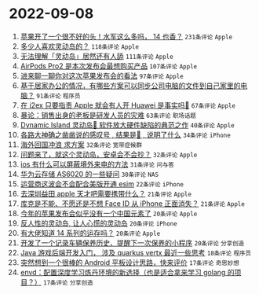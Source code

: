 # 2022-09-08

1. [苹果开了一个很不好的头！水军这么多吗， 14 也香？](https://www.v2ex.com/t/878513) `231条评论` `Apple`
1. [多少人喜欢灵动岛的？](https://www.v2ex.com/t/878603) `118条评论` `Apple`
1. [无法理解「灵动岛」居然还有人舔](https://www.v2ex.com/t/878634) `111条评论` `Apple`
1. [AirPods Pro2 是本次发布会最想购买产品](https://www.v2ex.com/t/878517) `107条评论` `Apple`
1. [进来聊一聊你对这次苹果发布会的看法](https://www.v2ex.com/t/878516) `97条评论` `Apple`
1. [基于居家办公的情况，有哪些方案可以同步公司电脑的文件到自己家里的电脑？](https://www.v2ex.com/t/878532) `91条评论` `程序员`
1. [在 i2ex 只要指责 Apple 就会有人开 Huawei 是事实吗🤔](https://www.v2ex.com/t/878630) `67条评论` `Apple`
1. [暴论：销售出身的老板是研发人员的灾难](https://www.v2ex.com/t/878534) `63条评论` `职场话题`
1. [Dynamic Island 灵动岛💊 软件放大硬件缺陷的典范之作](https://www.v2ex.com/t/878717) `40条评论` `Apple`
1. [各路大神确之凿凿说的感叹号 , 结果是💊 , 说明了什么](https://www.v2ex.com/t/878615) `34条评论` `iPhone`
1. [海外回国冲浪 求方案](https://www.v2ex.com/t/878701) `32条评论` `宽带症候群`
1. [问题来了，就这个灵动岛，安卓会不会抄？](https://www.v2ex.com/t/878645) `32条评论` `Apple`
1. [ios 有什么可以屏蔽境外来电的方法](https://www.v2ex.com/t/878675) `31条评论` `问与答`
1. [华为云存储 AS6020 的一些疑问](https://www.v2ex.com/t/878605) `30条评论` `NAS`
1. [运营商这波会不会配合美版开通 esim](https://www.v2ex.com/t/878596) `22条评论` `iPhone`
1. [去深圳益田 apple 天才吧需要携带什么？](https://www.v2ex.com/t/878736) `21条评论` `Apple`
1. [库克是不能、不愿还是不想 Face ID 从 iPhone 正面消失？](https://www.v2ex.com/t/878660) `21条评论` `Apple`
1. [今年的苹果发布会似乎没有一个中国元素了](https://www.v2ex.com/t/878601) `20条评论` `Apple`
1. [反人性的灵动岛, 让人心慌的灵动岛](https://www.v2ex.com/t/878598) `20条评论` `iPhone`
1. [有大佬知道 14 系列的运存吗？](https://www.v2ex.com/t/878578) `20条评论` `Apple`
1. [开发了一个记录车辆保养历史、提醒下一次保养的小程序](https://www.v2ex.com/t/878574) `20条评论` `分享创造`
1. [Java 游戏后端开发入门， 涉及 quarkus vertx 最近一些思考](https://www.v2ex.com/t/878539) `18条评论` `程序员`
1. [突然想到一个很棒的 Android 平板设计思路，快来评价](https://www.v2ex.com/t/878748) `17条评论` `奇思妙想`
1. [envd：配置深度学习炼丹环境的新选择（也是适合拿来学习 golang 的项目？）](https://www.v2ex.com/t/878716) `17条评论` `分享创造`
